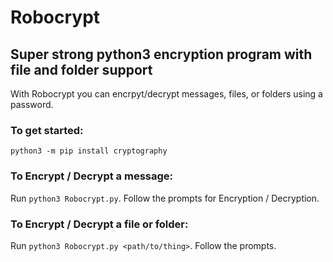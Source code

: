 # Robocrypt
## Super strong python3 encryption program with file and folder support

With Robocrypt you can encrpyt/decrypt messages, files, or folders using a password.

### To get started:
`python3 -m pip install cryptography`

### To Encrypt / Decrypt a message:
Run `python3 Robocrypt.py`. Follow the prompts for Encryption / Decryption.

### To Encrypt / Decrypt a file or folder:
Run `python3 Robocrypt.py <path/to/thing>`. Follow the prompts.
